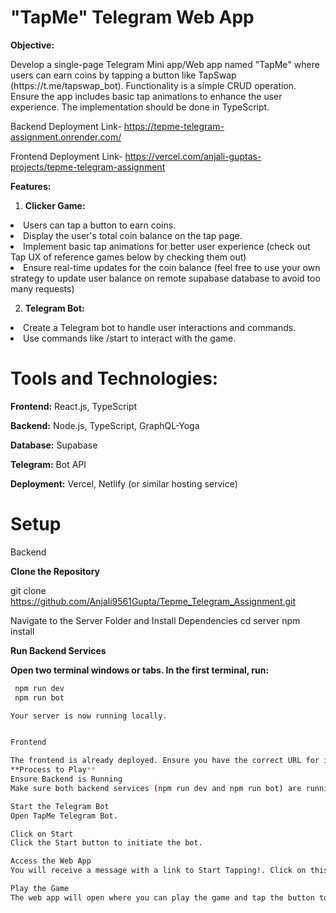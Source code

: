 # "TapMe" Telegram Web App


**Objective:**


<p>Develop a single-page Telegram Mini app/Web app named "TapMe" where users can earn coins by tapping a button like TapSwap (https://t.me/tapswap_bot). Functionality is a simple CRUD operation. Ensure the app includes basic tap animations to enhance the user experience. The implementation should be done in TypeScript. </p>


Backend Deployment Link- https://tepme-telegram-assignment.onrender.com/

Frontend Deployment Link- https://vercel.com/anjali-guptas-projects/tepme-telegram-assignment


**Features:**


1. **Clicker Game:**

<li>Users can tap a button to earn coins.</li>
<li>Display the user's total coin balance on the tap page.</li>
<li>Implement basic tap animations for better user experience (check out Tap UX of reference games below by checking them out)</li>
<li>Ensure real-time updates for the coin balance (feel free to use your own strategy to update user balance on remote supabase database to avoid too many requests)</li>


2. **Telegram Bot:**

   
<li>Create a Telegram bot to handle user interactions and commands.</li>
<li>Use commands like /start to interact with the game.</li>

# Tools and Technologies:

 **Frontend:** React.js, TypeScript
 
 **Backend:** Node.js, TypeScript, GraphQL-Yoga
 
 **Database:** Supabase
 
 **Telegram:** Bot API 
 
 **Deployment:** Vercel, Netlify (or similar hosting service)
 

# Setup

Backend

**Clone the Repository**

git clone https://github.com/Anjali9561Gupta/Tepme_Telegram_Assignment.git


Navigate to the Server Folder and Install Dependencies
    cd server
  npm install

 **Run Backend Services**
 
**Open two terminal windows or tabs. In the first terminal, run:**

```bash
 npm run dev
 npm run bot

Your server is now running locally.


Frontend

The frontend is already deployed. Ensure you have the correct URL for it.
**Process to Play**
Ensure Backend is Running
Make sure both backend services (npm run dev and npm run bot) are running.

Start the Telegram Bot
Open TapMe Telegram Bot.

Click on Start
Click the Start button to initiate the bot.

Access the Web App
You will receive a message with a link to Start Tapping!. Click on this link to open the web app.

Play the Game
The web app will open where you can play the game and tap the button to earn coins.

